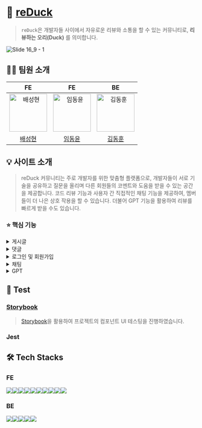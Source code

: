 # 🐥 [reDuck](https://www.reduck.site/)
> `reDuck`은 개발자들 사이에서 자유로운 리뷰와 소통을 할 수 있는 커뮤니티로, **리뷰하는 오리(Duck)** 를 의미합니다.

![Slide 16_9 - 1](https://github.com/re-Duck/reDuck-client/assets/37887690/bb1bb3ce-fe96-4a2d-a7ac-fab9936d8d1c)

## 👨‍💻 팀원 소개

|                                          FE                                          |                                         FE                                          |                                          BE                                          |
| :----------------------------------------------------------------------------------: | :---------------------------------------------------------------------------------: | :----------------------------------------------------------------------------------: |
| <img src="https://avatars.githubusercontent.com/bae-sh" width="100px" alt="배성현"/> | <img src="https://avatars.githubusercontent.com/DongYounYim" width="100px" alt="임동윤"/> | <img src="https://avatars.githubusercontent.com/NuhGnod" width="100px" alt="김동훈"/> |
|                    [배성현](https://github.com/bae-sh)                     |                         [임동윤](https://github.com/DongYounYim)                          |                         [김동훈](https://github.com/NuhGnod)                          |



## 💡 사이트 소개

> reDuck 커뮤니티는 주로 개발자를 위한 맞춤형 플랫폼으로, 개발자들이 서로 기술을 공유하고 질문을 올리며 다른 회원들의 코멘트와 도움을 받을 수 있는 공간을 제공합니다. 
코드 리뷰 기능과 사용자 간 직접적인 채팅 기능을 제공하여, 멤버들이 더 나은 상호 작용을 할 수 있습니다.
더불어 GPT 기능을 활용하여 리뷰를 빠르게 받을 수도 있습니다.

### ⭐️ 핵심 기능

<details>
  <summary>게시글</summary>
  <h4>설명</h4>
  <h5>게시글 조회</h5>
  <h5>게시글 작성</h5>
  <h5>게시글 삭제</h5>
</details>
       
<details>
  <summary>댓글</summary>
  <h4>설명</h4>
  <h5>댓글 조회</h5>
  <h5>댓글 작성</h5>
  <h5>댓글 삭제</h5>
</details>

<details>
  <summary>로그인 및 회원가입</summary>
  <h4>설명</h4>
</details>

<details>
  <summary>채팅</summary>
  <h4>설명</h4>
</details>

<details>
  <summary>GPT</summary>
  <h4>설명</h4>
</details>

## 💯 Test
### [Storybook](https://652643816743ed80c0f303c2-valgcbpkbf.chromatic.com/?path=/docs/components-base-layout--docs)
> [Storybook](https://652643816743ed80c0f303c2-valgcbpkbf.chromatic.com/?path=/docs/components-base-layout--docs)을 활용하여 프로젝트의 컴포넌트 UI 테스팅을 진행하였습니다.

### Jest

## 🛠 Tech Stacks
### FE
<div style="display:flex;">
<img src="https://img.shields.io/badge/React-61DAFB?style=for-the-badge&logo=React&logoColor=white">
<img src="https://img.shields.io/badge/TypeScript-3178C6?style=for-the-badge&logo=TypeScript&logoColor=white"/>
<img src="https://img.shields.io/badge/next.js-000000?style=for-the-badge&logo=nextdotjs&logoColor=white">
<img src="https://img.shields.io/badge/reactquery-FF4154?style=for-the-badge&logo=reactquery&logoColor=white">
<img src="https://img.shields.io/badge/tailwindcss-06B6D4?style=for-the-badge&logo=tailwindcss&logoColor=white">
<img src="https://img.shields.io/badge/openai-412991?style=for-the-badge&logo=openai&logoColor=white">
<img src="https://img.shields.io/badge/storybook-FF4785?style=for-the-badge&logo=storybook&logoColor=white">
<img src="https://img.shields.io/badge/jest-C21325?style=for-the-badge&logo=jest&logoColor=white">
<img src="https://img.shields.io/badge/Prettier-F7B93E?style=for-the-badge&logo=prettier&logoColor=white">
<img src="https://img.shields.io/badge/Eslint-4B32C3?style=for-the-badge&logo=eslint&logoColor=white">
</div>

### BE
<div style="display:flex;">
<img src="https://img.shields.io/badge/java-007396?style=for-the-badge&logo=java&logoColor=white">
<img src="https://img.shields.io/badge/springboot-6DB33F?style=for-the-badge&logo=springboot&logoColor=white">
<img src="https://img.shields.io/badge/mysql-4479A1?style=for-the-badge&logo=mysql&logoColor=white">
<img src="https://img.shields.io/badge/nginx-009639?style=for-the-badge&logo=nginx&logoColor=black">
<img src="https://img.shields.io/badge/swagger-85EA2D?style=for-the-badge&logo=swagger&logoColor=black">
</div>

